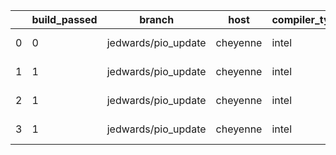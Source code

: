 |    |   build_passed | branch              | host     | compiler_type   | compiler_version   | mpi_type   | mpi_version   | o_g   | os    | unit_pass   | unit_fail   | system_pass   | system_fail   | example_pass   | example_fail   | nuopc_pass   | nuopc_fail   | hash                                                                                                                                           | modified                   |
|----|----------------|---------------------|----------|-----------------|--------------------|------------|---------------|-------|-------|-------------|-------------|---------------|---------------|----------------|----------------|--------------|--------------|------------------------------------------------------------------------------------------------------------------------------------------------|----------------------------|
|  0 |              0 | jedwards/pio_update | cheyenne | intel           | 18.0.5             | mpiuni     | none          | O     | Linux | fail        | fail        | fail          | fail          | fail           | fail           | Build        | Build        | [artifacts](https://github.com/ryanlong1004/esmf-test-artifacts/tree/cheyenne/jedwards/pio_update/cheyenne/intel/18.0.5/O/mpiuni/none)         | 2022-01-31 11:08:25.244533 |
|  1 |              1 | jedwards/pio_update | cheyenne | intel           | 18.0.5             | intelmpi   | 2018.4.274    | g     | Linux | 13657       | 0           | 49            | 0             | 80             | 0              | 50           | 0            | [artifacts](https://github.com/ryanlong1004/esmf-test-artifacts/tree/cheyenne/jedwards/pio_update/cheyenne/intel/18.0.5/g/intelmpi/2018.4.274) | 2022-01-31 11:08:25.244533 |
|  2 |              1 | jedwards/pio_update | cheyenne | intel           | 18.0.5             | mpt        | 2.19          | O     | Linux | 9033        | 0           | 49            | 0             | 80             | 0              | 0            | 50           | [artifacts](https://github.com/ryanlong1004/esmf-test-artifacts/tree/cheyenne/jedwards/pio_update/cheyenne/intel/18.0.5/O/mpt/2.19)            | 2022-01-31 11:08:25.244533 |
|  3 |              1 | jedwards/pio_update | cheyenne | intel           | 18.0.5             | openmpi    | 3.1.4         | O     | Linux | 9033        | 0           | 49            | 0             | 80             | 0              | 50           | 0            | [artifacts](https://github.com/ryanlong1004/esmf-test-artifacts/tree/cheyenne/jedwards/pio_update/cheyenne/intel/18.0.5/O/openmpi/3.1.4)       | 2022-01-31 11:08:25.244533 |